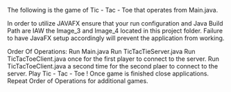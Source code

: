 The following is the game of Tic - Tac - Toe that operates from Main.java.

In order to utilize JAVAFX ensure that your run configuration and Java Build Path are
IAW the Image_3 and Image_4 located in this project folder. Failure to have JavaFX setup accordingly
will prevent the application from working.

Order Of Operations:
Run Main.java
Run TicTacTieServer.java
Run TicTacToeClient.java once for the first player to connect to the server.
Run TicTacToeClient.java a second time for the second plaer to connect to the server.
Play Tic - Tac - Toe !
Once game is finished close applications.
Repeat Order of Operations for additional games.

